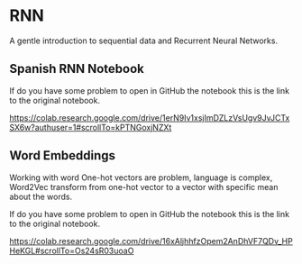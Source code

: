 # RNN
A gentle introduction to sequential data and Recurrent Neural Networks.

## Spanish RNN Notebook
If do you have some problem to open in GitHub the notebook this is the link to the original notebook.

https://colab.research.google.com/drive/1erN9Iv1xsjImDZLzVsUgv9JvJCTxSX6w?authuser=1#scrollTo=kPTNGoxjNZXt

## Word Embeddings
Working with word One-hot vectors are problem, language is complex, Word2Vec transform from one-hot vector to a vector with specific mean about the words.

If do you have some problem to open in GitHub the notebook this is the link to the original notebook.

https://colab.research.google.com/drive/16xAljhhfzOpem2AnDhVF7QDv_HPHeKGL#scrollTo=Os24sR03uoaO

